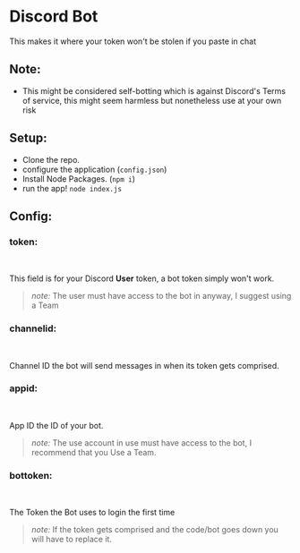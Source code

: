 # Discord Bot

This makes it where your token won't be stolen if you paste in chat

## Note:
- This might be considered self-botting which is against Discord's Terms of service, this might seem harmless but  nonetheless use at your own risk

## Setup:
- Clone the repo.
- configure the application (`config.json`)
- Install Node Packages. (`npm i`)
- run the app! `node index.js`

## Config:

### token:
<br>

This field is for your Discord **User** token, a bot token simply won't work.
> *note:* The user must have access to the bot in anyway, I suggest using a Team


### channelid:
<br>

Channel ID the bot will send messages in when its token gets comprised.

### appid:
<br>

App ID the ID of your bot.
> *note:* The use account in use must have access to the bot, I recommend that you Use a Team.


### bottoken:
<br>

The Token the Bot uses to login the first time
> *note:* If the token gets comprised and the code/bot goes down you will have to replace it.
